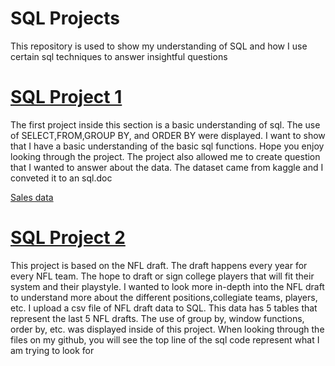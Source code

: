 # SQL Projects
This repository is used to show my understanding of SQL and how I use certain sql techniques to answer insightful questions

# [SQL Project 1](https://reecealbert.github.io/SQLPractice/)
The first project inside this section is a basic understanding of sql. The use of SELECT,FROM,GROUP BY, and ORDER BY were displayed. I want to show that I have a basic understanding of the basic sql functions. Hope you enjoy looking through the project. 
The project also allowed me to create question that I wanted to answer about the data.
The dataset came from kaggle and I conveted it to an sql.doc

[Sales data](https://github.com/ReeceAlbert/SQLPractice/blob/main/Sales%20Data.sql)

# [SQL Project 2](https://reecealbert.github.io/SQLPractice/)
This project is based on the NFL draft. The draft happens every year for every NFL team. The hope to draft or sign college players that will fit their system and their playstyle. I wanted to look more in-depth into the NFL draft to understand more about the different positions,collegiate teams, players, etc. I upload a csv file of NFL draft data to SQL. This data has 5 tables that represent the last 5 NFL drafts. The use of group by, window functions, order by, etc. was displayed inside of this project. When looking through the files on my github, you will see the top line of the sql code represent what I am trying to look for



